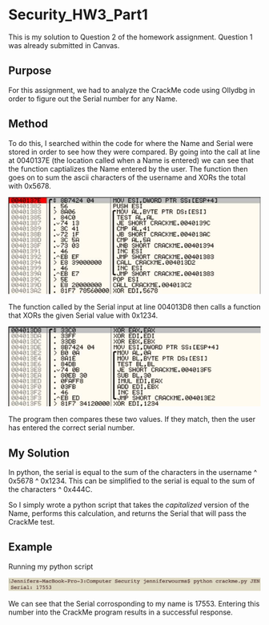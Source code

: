 # Security_HW3_Part1

This is my solution to Question 2 of the homework assignment. Question 1 was already submitted in Canvas.

## Purpose
For this assignment, we had to analyze the CrackMe code using Ollydbg in order to figure out the Serial number for any Name.

## Method
To do this, I searched within the code for where the Name and Serial were stored in order to see how they were compared. By going into the call at line at 0040137E (the location called when a Name is entered) we can see that the function captializes the Name entered by the user. The function then goes on to sum the ascii characters of the username and XORs the total with 0x5678.

![Name](https://github.com/jkwourms/Security_HW3_Part1/blob/master/name.JPG)

The function called by the Serial input at line 004013D8 then calls a function that XORs the given Serial value with 0x1234. 

![Serial](https://github.com/jkwourms/Security_HW3_Part1/blob/master/serial.JPG)

The program then compares these two values. If they match, then the user has entered the correct serial number.

## My Solution
In python, the serial is equal to the sum of the characters in the username ^ 0x5678 ^ 0x1234. This can be simplified to the serial is equal to the sum of the characters ^ 0x444C. 

So I simply wrote a python script that takes the *capitalized* version of the Name, performs this calculation, and returns the Serial that will pass the CrackMe test.

## Example
Running my python script

![Python_script_run_example](https://github.com/jkwourms/Security_HW3_Part1/blob/master/run_python_example.jpg)

We can see that the Serial corrosponding to my name is 17553. Entering this number into the CrackMe program results in a successful response.

